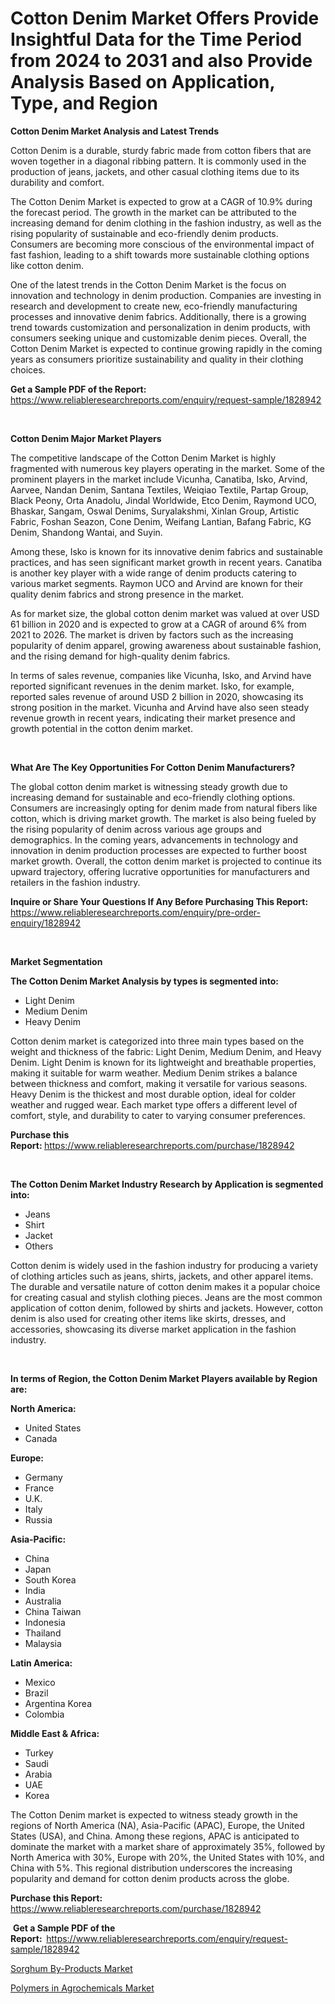 <p><h1>Cotton Denim Market Offers Provide Insightful Data for the Time Period from 2024 to 2031 and also Provide Analysis Based on Application, Type, and Region</h1></p><p><strong>Cotton Denim Market Analysis and Latest Trends</strong></p>
<p><p>Cotton Denim is a durable, sturdy fabric made from cotton fibers that are woven together in a diagonal ribbing pattern. It is commonly used in the production of jeans, jackets, and other casual clothing items due to its durability and comfort.</p><p>The Cotton Denim Market is expected to grow at a CAGR of 10.9% during the forecast period. The growth in the market can be attributed to the increasing demand for denim clothing in the fashion industry, as well as the rising popularity of sustainable and eco-friendly denim products. Consumers are becoming more conscious of the environmental impact of fast fashion, leading to a shift towards more sustainable clothing options like cotton denim.</p><p>One of the latest trends in the Cotton Denim Market is the focus on innovation and technology in denim production. Companies are investing in research and development to create new, eco-friendly manufacturing processes and innovative denim fabrics. Additionally, there is a growing trend towards customization and personalization in denim products, with consumers seeking unique and customizable denim pieces. Overall, the Cotton Denim Market is expected to continue growing rapidly in the coming years as consumers prioritize sustainability and quality in their clothing choices.</p></p>
<p><strong>Get a Sample PDF of the Report:&nbsp;</strong> <a href="https://www.reliableresearchreports.com/enquiry/request-sample/1828942">https://www.reliableresearchreports.com/enquiry/request-sample/1828942</a></p>
<p>&nbsp;</p>
<p><strong>Cotton Denim Major Market Players</strong></p>
<p><p>The competitive landscape of the Cotton Denim Market is highly fragmented with numerous key players operating in the market. Some of the prominent players in the market include Vicunha, Canatiba, Isko, Arvind, Aarvee, Nandan Denim, Santana Textiles, Weiqiao Textile, Partap Group, Black Peony, Orta Anadolu, Jindal Worldwide, Etco Denim, Raymond UCO, Bhaskar, Sangam, Oswal Denims, Suryalakshmi, Xinlan Group, Artistic Fabric, Foshan Seazon, Cone Denim, Weifang Lantian, Bafang Fabric, KG Denim, Shandong Wantai, and Suyin.</p><p>Among these, Isko is known for its innovative denim fabrics and sustainable practices, and has seen significant market growth in recent years. Canatiba is another key player with a wide range of denim products catering to various market segments. Raymon UCO and Arvind are known for their quality denim fabrics and strong presence in the market.</p><p>As for market size, the global cotton denim market was valued at over USD 61 billion in 2020 and is expected to grow at a CAGR of around 6% from 2021 to 2026. The market is driven by factors such as the increasing popularity of denim apparel, growing awareness about sustainable fashion, and the rising demand for high-quality denim fabrics.</p><p>In terms of sales revenue, companies like Vicunha, Isko, and Arvind have reported significant revenues in the denim market. Isko, for example, reported sales revenue of around USD 2 billion in 2020, showcasing its strong position in the market. Vicunha and Arvind have also seen steady revenue growth in recent years, indicating their market presence and growth potential in the cotton denim market.</p></p>
<p>&nbsp;</p>
<p><strong>What Are The Key Opportunities For Cotton Denim Manufacturers?</strong></p>
<p><p>The global cotton denim market is witnessing steady growth due to increasing demand for sustainable and eco-friendly clothing options. Consumers are increasingly opting for denim made from natural fibers like cotton, which is driving market growth. The market is also being fueled by the rising popularity of denim across various age groups and demographics. In the coming years, advancements in technology and innovation in denim production processes are expected to further boost market growth. Overall, the cotton denim market is projected to continue its upward trajectory, offering lucrative opportunities for manufacturers and retailers in the fashion industry.</p></p>
<p><strong>Inquire or Share Your Questions If Any Before Purchasing This Report:</strong> <a href="https://www.reliableresearchreports.com/enquiry/pre-order-enquiry/1828942">https://www.reliableresearchreports.com/enquiry/pre-order-enquiry/1828942</a></p>
<p>&nbsp;</p>
<p><strong>Market Segmentation</strong></p>
<p><strong>The Cotton Denim Market Analysis by types is segmented into:</strong></p>
<p><ul><li>Light Denim</li><li>Medium Denim</li><li>Heavy Denim</li></ul></p>
<p><p>Cotton denim market is categorized into three main types based on the weight and thickness of the fabric: Light Denim, Medium Denim, and Heavy Denim. Light Denim is known for its lightweight and breathable properties, making it suitable for warm weather. Medium Denim strikes a balance between thickness and comfort, making it versatile for various seasons. Heavy Denim is the thickest and most durable option, ideal for colder weather and rugged wear. Each market type offers a different level of comfort, style, and durability to cater to varying consumer preferences.</p></p>
<p><strong>Purchase this Report:&nbsp;</strong><a href="https://www.reliableresearchreports.com/purchase/1828942">https://www.reliableresearchreports.com/purchase/1828942</a></p>
<p>&nbsp;</p>
<p><strong>The Cotton Denim Market Industry Research by Application is segmented into:</strong></p>
<p><ul><li>Jeans</li><li>Shirt</li><li>Jacket</li><li>Others</li></ul></p>
<p><p>Cotton denim is widely used in the fashion industry for producing a variety of clothing articles such as jeans, shirts, jackets, and other apparel items. The durable and versatile nature of cotton denim makes it a popular choice for creating casual and stylish clothing pieces. Jeans are the most common application of cotton denim, followed by shirts and jackets. However, cotton denim is also used for creating other items like skirts, dresses, and accessories, showcasing its diverse market application in the fashion industry.</p></p>
<p>&nbsp;</p>
<p><strong>In terms of Region, the Cotton Denim Market Players available by Region are:</strong></p>
<p>
    <p> <strong> North America: </strong>
        <ul>
            <li>United States</li>
            <li>Canada</li>
        </ul>
        </p> 
    <p> <strong> Europe: </strong>
        <ul>
            <li>Germany</li>
            <li>France</li>
            <li>U.K.</li>
            <li>Italy</li>
            <li>Russia</li>
        </ul>
        </p> 
    <p> <strong> Asia-Pacific: </strong>
        <ul>
            <li>China</li>
            <li>Japan</li>
            <li>South Korea</li>
            <li>India</li>
            <li>Australia</li>
            <li>China Taiwan</li>
            <li>Indonesia</li>
            <li>Thailand</li>
            <li>Malaysia</li>
        </ul>
        </p> 
    <p> <strong> Latin America: </strong>
        <ul>
            <li>Mexico</li>
            <li>Brazil</li>
            <li>Argentina Korea</li>
            <li>Colombia</li>
        </ul>
        </p> 
    <p> <strong> Middle East & Africa: </strong>
        <ul>
            <li>Turkey</li>
            <li>Saudi</li>
            <li>Arabia</li>
            <li>UAE</li>
            <li>Korea</li>
        </ul>
    </p>
    </p>
<p><p>The Cotton Denim market is expected to witness steady growth in the regions of North America (NA), Asia-Pacific (APAC), Europe, the United States (USA), and China. Among these regions, APAC is anticipated to dominate the market with a market share of approximately 35%, followed by North America with 30%, Europe with 20%, the United States with 10%, and China with 5%. This regional distribution underscores the increasing popularity and demand for cotton denim products across the globe.</p></p>
<p><strong>Purchase this Report: </strong><a href="https://www.reliableresearchreports.com/purchase/1828942">https://www.reliableresearchreports.com/purchase/1828942</a></p>
<p>&nbsp;<strong>Get a Sample PDF of the Report:&nbsp;&nbsp;</strong><a href="https://www.reliableresearchreports.com/enquiry/request-sample/1828942">https://www.reliableresearchreports.com/enquiry/request-sample/1828942</a></p>
<p><strong></strong></p>
<p><p><a href="https://summer-dogwood-3e9.notion.site/Sorghum-By-Products-Market-A-Comprehensive-Report-of-its-Market-Share-Growth-Trends-2024-2031-5a647a769a3c43eeb83ec6badf8c7fca">Sorghum By-Products Market</a></p><p><a href="https://forested-sushi-9b0.notion.site/Polymers-in-Agrochemicals-Market-Size-Share-Trends-Analysis-Report-By-Application-Regional-Outlo-81608b8f374e427b9d0abd41712125b2">Polymers in Agrochemicals Market</a></p></p>